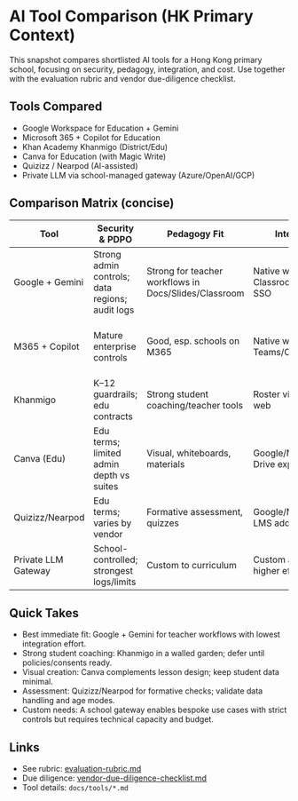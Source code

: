 # AI Tool Comparison (HK Primary Context)

This snapshot compares shortlisted AI tools for a Hong Kong primary school, focusing on
security, pedagogy, integration, and cost. Use together with the evaluation rubric and
vendor due-diligence checklist.

## Tools Compared
- Google Workspace for Education + Gemini
- Microsoft 365 + Copilot for Education
- Khan Academy Khanmigo (District/Edu)
- Canva for Education (with Magic Write)
- Quizizz / Nearpod (AI-assisted)
- Private LLM via school-managed gateway (Azure/OpenAI/GCP)

## Comparison Matrix (concise)

| Tool | Security & PDPO | Pedagogy Fit | Integration | Cost | Age Safeguards | Data Residency |
| --- | --- | --- | --- | --- | --- | --- |
| Google + Gemini | Strong admin controls; data regions; audit logs | Strong for teacher workflows in Docs/Slides/Classroom | Native with Classroom/Drive; SSO | Fundamentals free; Gemini add-ons | Admin policies; age controls evolving | Regional options (verify EDU terms) |
| M365 + Copilot | Mature enterprise controls | Good, esp. schools on M365 | Native with Teams/OneDrive/SDS | EDU licensing required | Policy controls; check student availability | Regional options (verify HK/SG) |
| Khanmigo | K–12 guardrails; edu contracts | Strong student coaching/teacher tools | Roster via LMS/SIS; web | District pricing | Strong student protections | Hosted by vendor (verify region) |
| Canva (Edu) | Edu terms; limited admin depth vs suites | Visual, whiteboards, materials | Google/M365 SSO; Drive export | Free for K–12 | Classroom-appropriate filters | Vendor-hosted (verify region) |
| Quizizz/Nearpod | Edu terms; varies by vendor | Formative assessment, quizzes | Google/M365 SSO; LMS add-ons | School/district plans | Student modes and filters | Vendor-hosted (verify region) |
| Private LLM Gateway | School-controlled; strongest logs/limits | Custom to curriculum | Custom apps; SSO; higher effort | Cloud + dev/ops costs | Fully configurable | Choose region per cloud |

## Quick Takes
- Best immediate fit: Google + Gemini for teacher workflows with lowest integration effort.
- Strong student coaching: Khanmigo in a walled garden; defer until policies/consents ready.
- Visual creation: Canva complements lesson design; keep student data minimal.
- Assessment: Quizizz/Nearpod for formative checks; validate data handling and age modes.
- Custom needs: A school gateway enables bespoke use cases with strict controls but requires
  technical capacity and budget.

## Links
- See rubric: [evaluation-rubric.md](evaluation-rubric.md)
- Due diligence: [vendor-due-diligence-checklist.md](vendor-due-diligence-checklist.md)
- Tool details: `docs/tools/*.md`

